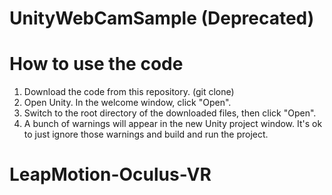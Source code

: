 # UnityWebCamSample (Deprecated)


How to use the code
======
1. Download the code from this repository. (git clone)
2. Open Unity. In the welcome window, click "Open".
3. Switch to the root directory of the downloaded files, then click "Open".
4. A bunch of warnings will appear in the new Unity project window. It's ok to just ignore those warnings and build and run the project.
# LeapMotion-Oculus-VR
